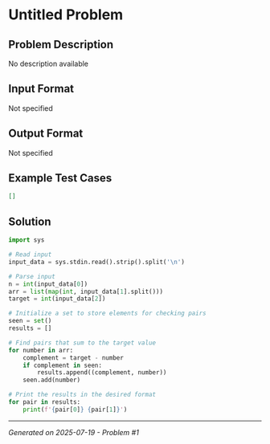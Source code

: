 # Untitled Problem

## Problem Description
No description available

## Input Format
Not specified

## Output Format
Not specified

## Example Test Cases
```json
[]
```

## Solution
```python
import sys

# Read input
input_data = sys.stdin.read().strip().split('\n')

# Parse input
n = int(input_data[0])
arr = list(map(int, input_data[1].split()))
target = int(input_data[2])

# Initialize a set to store elements for checking pairs
seen = set()
results = []

# Find pairs that sum to the target value
for number in arr:
    complement = target - number
    if complement in seen:
        results.append((complement, number))
    seen.add(number)

# Print the results in the desired format
for pair in results:
    print(f'{pair[0]} {pair[1]}')
```

---
*Generated on 2025-07-19 - Problem #1*
